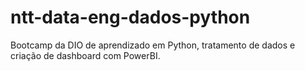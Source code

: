 # ntt-data-eng-dados-python
Bootcamp da DIO de aprendizado em Python, tratamento de dados e criação de dashboard com PowerBI.
